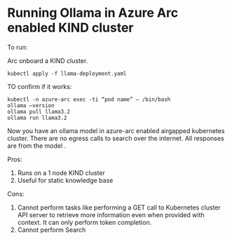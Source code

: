 # Running Ollama in Azure Arc enabled KIND cluster

To run: 

Arc onboard a KIND cluster.
```
kubectl apply -f llama-deployment.yaml
```

TO confirm if it works: 

```
kubectl -n azure-arc exec -ti “pod name” — /bin/bash
ollama —version
ollama pull llama3.2
ollama run llama3.2
``` 

Now you have an ollama model in azure-arc enabled airgapped kubernetes cluster. There are no egress calls to search over the internet. All responses are from the model . 

Pros: 
1. Runs on a 1 node KIND cluster
2. Useful for static knowledge base

Cons: 
1. Cannot perform tasks like performing a GET call to Kubernetes cluster API server to retrieve more information even when provided with context. It can only perform token completion. 
2. Cannot perform Search